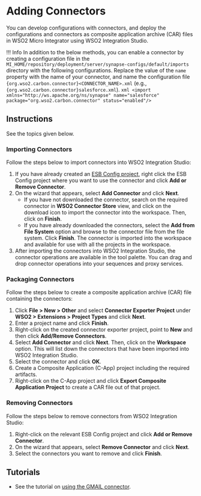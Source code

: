 # Adding Connectors

You can develop configurations with connectors, and deploy the configurations and connectors as composite application archive (CAR) files in WSO2 Micro Integrator using WSO2 Integration Studio.

!!! Info
    In addition to the below methods, you can enable a connector by creating a configuration file in the `MI_HOME/repository/deployment/server/synapse-configs/default/imports` directory with the following configurations. Replace the value of the `name` property with the name of your connector, and name the configuration file `{org.wso2.carbon.connector}<CONNECTOR_NAME>.xml` (e.g., `{org.wso2.carbon.connector}salesforce.xml`).
    ```xml
    <import xmlns="http://ws.apache.org/ns/synapse"
            name="salesforce"
            package="org.wso2.carbon.connector"
            status="enabled"/>
    ```

## Instructions

See the topics given below.

### Importing Connectors

Follow the steps below to import connectors into WSO2 Integration Studio:

1.  If you have already created an [ESB Config project](../../creating-projects/#esb-config-project), right click the ESB Config project where you want to use the connector and click **Add or Remove Connector**.
2.  On the wizard that appears, select **Add Connector** and click **Next**.
    -   If you have not downloaded the connector, search on the required connector in **WSO2 Connector Store** view, and click on the download icon to import the connector into the workspace. Then, click on **Finish**.
    -   If you have already downloaded the connectors, select the **Add from File System** option and browse to the connector file from the file system. Click **Finish**. The connector is imported into the workspace and available for use with all the projects in the workspace.
3.  After importing the connectors into WSO2 Integration Studio, the connector operations are available in the tool palette. You can drag and drop connector operations into your sequences and proxy services.

### Packaging Connectors

Follow the steps below to create a composite application archive (CAR) file containing the connectors:

1.  Click **File > New > Other** and select **Connector Exporter Project** under **WSO2 > Extensions > Project Types** and click **Next**. 
2.  Enter a project name and click **Finish**.  
3.  Right-click on the created connector exporter project, point to **New** and then click **Add/Remove Connectors**.
4.  Select **Add Connector** and click **Next**. Then, click on the **Workspace** option. This will list down the connectors that have been imported into WSO2 Integration Studio.
5.  Select the connector and click **OK**.
6.  Create a Composite Application (C-App) project including the required artifacts.
7.  Right-click on the C-App project and click **Export Composite Application Project** to create a CAR file out of that project.

### Removing Connectors

Follow the steps below to remove connectors from WSO2 Integration Studio:

1.  Right-click on the relevant ESB Config project and click **Add or Remove Connector**.
2.  On the wizard that appears, select **Remove Connector** and click **Next**.
3.  Select the connectors you want to remove and click **Finish**.

## Tutorials

-	See the tutorial on [using the GMAIL connector](../../use-cases/tutorials/using-the-gmail-connector/#importing-the-gmail-connector-into-wso2-integration-studio).
